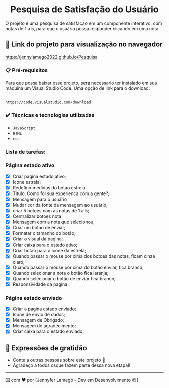 # <h1 align="center"> Pesquisa de Satisfação do Usuário</h1>

O projeto é uma pesquisa de satisfação em um componente interativo, com notas de 1 a 5, para que o usuário possa responder clicando em uma nota.


## 🚀 Link do projeto para visualização no navegador

https://jennylamego2022.github.io/Pesquisa


### 📋 Pré-requisitos

Para que possa baixar esse projeto, será necessario ter instalado em sua máquina um Visual Studio Code.
Uma opção de link para o download:

```

https://code.visualstudio.com/download

```


### ✔️ Técnicas e tecnologias utilizadas

- ``JavaScript``
- ``HTML``
- ``css``

### Lista de tarefas:

### Página estado ativo

- [x] Criar pagina estado ativo;
- [x] Icone estrela;
- [x] Redefinir medidas do botao estrela
- [x] Titulo, Como foi sua experienca com a gente?;
- [x] Mensagem para o usuário
- [x] Mudar cor da fonte da mensagem ao usuário;
- [x] criar 5 botoes com as notas de 1 a 5;
- [x] Centralizar botoes nota
- [x] Mensagem com a nota que selecionou;
- [x] Criar um botao de enviar;
- [x] Formatar o tamanho do botão;
- [x] Criar o visual da pagina; 
- [x] Criar caixa para o estado ativo;
- [x] Criar botao para o icone da estrela;
- [x] Quando passar o mouse por cima dos botoes das notas, ficam cinza claro;
- [x] Quando passar o mouse por cima do botão enviar, fica branco;
- [x] Quando selecionar a nota o botão fica laranja;
- [x] Quando selecionar o botão de enviar fica branco;
- [x] Responsividade da pagina

### Página estado enviado

- [x] Criar a pagina estado enviado;
- [x] Icone de envio de dados; 
- [x] Mensagem de Obrigado;
- [x] Mensagem de agradecimento;
- [x] Criar caixa para o estado enviado;

## 🎁 Expressões de gratidão

* Conte a outras pessoas sobre este projeto 📢
* Agradeço a todos osque fazem parte dessa nova etapa!! 


---
⌨️ com ❤️ por [Jennyfer Lamego - Dev em Desenvolvimento 😊]
